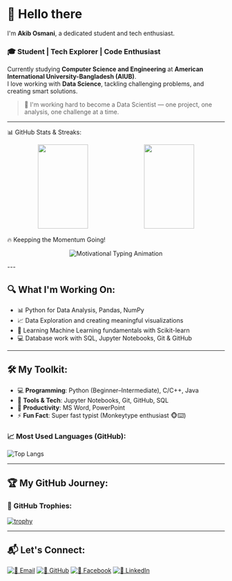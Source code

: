 # 👋 Hello there  
I'm **Akib Osmani**, a dedicated student and tech enthusiast.

### 🎓 Student | Tech Explorer | Code Enthusiast
Currently studying **Computer Science and Engineering** at **American International University-Bangladesh (AIUB)**.  
I love working with **Data Science**, tackling challenging problems, and creating smart solutions.

> 🚀 I'm working hard to become a Data Scientist — one project, one analysis, one challenge at a time.

---
📊 GitHub Stats & Streaks:
<p align="center">
  <img src="https://github-readme-stats.vercel.app/api?username=Akib-Osmani&show_icons=true&count_private=true&theme=default&v=1" width="48%" height="195" />
  <img src="https://streak-stats.demolab.com?user=Akib-Osmani&theme=default&hide_border=true&v=1" width="48%" height="195" />
</p>
🔥 Keepping the Momentum Going!
<p align="center">
  <img src="https://readme-typing-svg.demolab.com?font=Fira+Code&size=22&duration=3000&pause=1000&color=F75C7E&center=true&vCenter=true&width=435&lines=🚀+Keep+the+streak+alive!;💪+Coding+every+day+counts!;🎯+One+commit+closer+to+success!&v=1" alt="Motivational Typing Animation" />
</p>
---

## 🔍 What I'm Working On:
- 📊 Python for Data Analysis, Pandas, NumPy  
- 📈 Data Exploration and creating meaningful visualizations  
- 🤖 Learning Machine Learning fundamentals with Scikit-learn  
- 💻 Database work with SQL, Jupyter Notebooks, Git & GitHub  

---

## 🛠 My Toolkit:
- 💻 **Programming**: Python (Beginner–Intermediate), C/C++, Java  
- 🔧 **Tools & Tech**: Jupyter Notebooks, Git, GitHub, SQL  
- 📝 **Productivity**: MS Word, PowerPoint  
- ⚡ **Fun Fact**: Super fast typist (Monkeytype enthusiast 🐵⌨️)

### 📈 Most Used Languages (GitHub):
![Top Langs](https://github-readme-stats.vercel.app/api/top-langs/?username=Akib-Osmani&layout=compact&langs_count=8&theme=default)

---

## 🏆 My GitHub Journey:
### 🏅 GitHub Trophies:
[![trophy](https://github-profile-trophy.vercel.app/?username=Akib-Osmani&theme=onestar&margin-w=10)](https://github.com/ryo-ma/github-profile-trophy)

---

## 📬 Let's Connect:
[![📧 Email](https://img.shields.io/badge/📧%20Email-akibosmani@gmail.com-red?style=flat-square&logo=gmail)](mailto:akibosmani@gmail.com)
[![🐙 GitHub](https://img.shields.io/badge/🐙%20GitHub-Akib--Osmani-black?style=flat-square&logo=github)](https://github.com/Akib-Osmani)
[![📘 Facebook](https://img.shields.io/badge/📘%20Facebook-akibosman02-1877F2?style=flat-square&logo=facebook)](https://www.facebook.com/akibosman02)
[![💼 LinkedIn](https://img.shields.io/badge/💼%20LinkedIn-akib--osmani02-blue?style=flat-square&logo=linkedin)](https://www.linkedin.com/in/akib-osmani02/)
